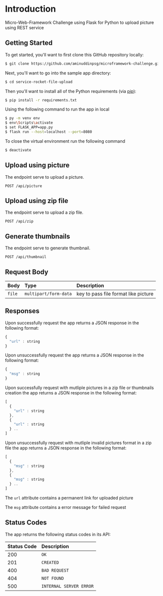 # Introduction

Micro-Web-Framework Challenge using Flask for Python to upload picture using REST service

## Getting Started

To get started, you'll want to first clone this GitHub repository locally:

```bash
$ git clone https://github.com/aminuddinpsg/microframework-challenge.git
```
Next, you'll want to go into the sample app directory:

```bash
$ cd service-rocket-file-upload
```

Then you'll want to install all of the Python requirements (via
[pip](http://pip.readthedocs.org/en/latest/)):

```bash
$ pip install -r requirements.txt
```
Using the following command to run the app in local
```bash
$ py -m venv env
$ env\Scripts\activate
$ set FLASK_APP=app.py
$ flask run --host=localhost --port=8080
```

To close the virtual environment run the following command
```bash
$ deactivate
```

## Upload using picture

The endpoint serve to upload a picture.

```http
POST /api/picture
```
## Upload using zip file

The endpoint serve to upload a zip file.

```http
POST /api/zip
```

## Generate thumbnails

The endpoint serve to generate thumbnail.

```http
POST /api/thumbnail
```
## Request Body

| Body | Type | Description |
| :--- | :--- | :--- |
| `file` | `multipart/form-data` | key to pass file format like picture |

## Responses

Upon successfully request the app returns a JSON response in the following format: 

```javascript
{
  "url" : string
}
```

Upon unsuccessfully request the app returns a JSON response in the following format: 

```javascript
{
  "msg" : string
}
```

Upon successfully request with mutliple pictures in a zip file or thumbnails creation the app returns a JSON response in the following format: 

```javascript
[
  {
    "url" : string
  },
  {
    "url" : string
  } ..
]
```

Upon unsuccessfully request with mutliple invalid pictures format in a zip file the app returns a JSON response in the following format: 

```javascript
[
  {
    "msg" : string
  },
  {
    "msg" : string
  } ..
]
```

The `url` attribute contains a permanent link for uploaded picture

The `msg` attribute contains a error message for failed request

## Status Codes

The app returns the following status codes in its API:

| Status Code | Description |
| :--- | :--- |
| 200 | `OK` |
| 201 | `CREATED` |
| 400 | `BAD REQUEST` |
| 404 | `NOT FOUND` |
| 500 | `INTERNAL SERVER ERROR` |

